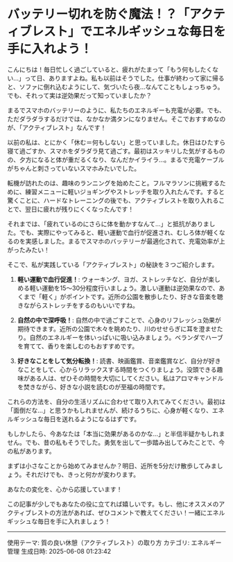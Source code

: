 # バッテリー切れを防ぐ魔法！？「アクティブレスト」でエネルギッシュな毎日を手に入れよう！

こんにちは！毎日忙しく過ごしていると、疲れがたまって「もう何もしたくない…」って日、ありますよね。私も以前はそうでした。仕事が終わって家に帰ると、ソファに倒れ込むようにして、気づいたら夜…なんてこともしょっちゅう。でも、それって実は逆効果だって知っていましたか？

まるでスマホのバッテリーのように、私たちのエネルギーも充電が必要。でも、ただダラダラするだけでは、なかなか満タンになりません。そこでおすすめなのが、「アクティブレスト」なんです！

以前の私は、とにかく「休む＝何もしない」と思っていました。休日はひたすら寝て過ごすか、スマホをダラダラ見て過ごす。最初はスッキリした気がするものの、夕方になると体が重だるくなり、なんだかイライラ…。まるで充電ケーブルがちゃんと刺さっていないスマホみたいでした。

転機が訪れたのは、趣味のランニングを始めたこと。フルマラソンに挑戦するために、練習メニューに軽いジョギングやストレッチを取り入れたんです。すると驚くことに、ハードなトレーニングの後でも、アクティブレストを取り入れることで、翌日に疲れが残りにくくなったんです！

それまでは、「疲れているのにさらに体を動かすなんて…」と抵抗がありました。でも、実際にやってみると、軽い運動で血行が促進され、むしろ体が軽くなるのを実感しました。まるでスマホのバッテリーが最適化されて、充電効率が上がったみたい！

そこで、私が実践している「アクティブレスト」の秘訣を３つご紹介します。

1. **軽い運動で血行促進！**:  ウォーキング、ヨガ、ストレッチなど、自分が楽しめる軽い運動を15〜30分程度行いましょう。激しい運動は逆効果なので、あくまで「軽く」がポイントです。近所の公園を散歩したり、好きな音楽を聴きながらストレッチをするのもいいですね。

2. **自然の中で深呼吸！**:  自然の中で過ごすことで、心身のリフレッシュ効果が期待できます。近所の公園で木々を眺めたり、川のせせらぎに耳を澄ませたり。自然のエネルギーを体いっぱいに吸い込みましょう。ベランダでハーブを育てて、香りを楽しむのもおすすめです。

3. **好きなことをして気分転換！**:  読書、映画鑑賞、音楽鑑賞など、自分が好きなことをして、心からリラックスする時間をつくりましょう。没頭できる趣味がある人は、ぜひその時間を大切にしてください。私はアロマキャンドルを焚きながら、好きな小説を読むのが至福の時間です。

これらの方法を、自分の生活リズムに合わせて取り入れてみてください。最初は「面倒だな…」と思うかもしれませんが、続けるうちに、心身が軽くなり、エネルギッシュな毎日を送れるようになるはずです。

もしかしたら、今あなたは「本当に効果があるのかな…」と半信半疑かもしれません。でも、昔の私もそうでした。勇気を出して一歩踏み出してみたことで、今の私があります。

まずは小さなことから始めてみませんか？明日、近所を5分だけ散歩してみましょう。それだけでも、きっと何かが変わります。

あなたの変化を、心から応援しています！

この記事が少しでもあなたの役に立てれば嬉しいです。もし、他にオススメのアクティブレストの方法があれば、ぜひコメントで教えてください！一緒にエネルギッシュな毎日を手に入れましょう！


---
使用テーマ: 質の良い休憩（アクティブレスト）の取り方
カテゴリ: エネルギー管理
生成日時: 2025-06-08 01:23:42
